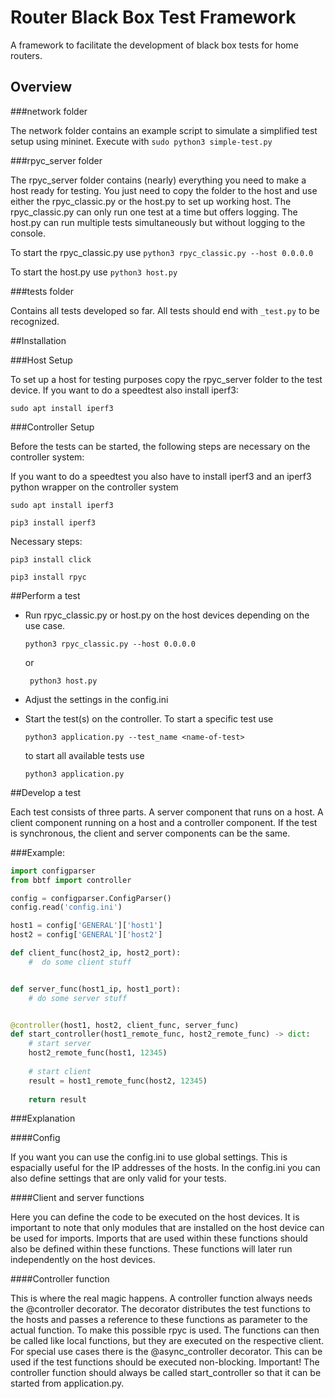 # Router Black Box Test Framework
A framework to facilitate the development of black box tests for home routers.

## Overview

###network folder

The network folder contains an example script to simulate a simplified test setup using mininet.
Execute with `sudo python3 simple-test.py`

###rpyc_server folder

The rpyc_server folder contains (nearly) everything you need to make a host ready for testing.
You just need to copy the folder to the host and use either the rpyc_classic.py or the host.py to set up working host.
The rpyc_classic.py can only run one test at a time but offers logging. The host.py can run multiple
tests simultaneously but without logging to the console.

To start the rpyc_classic.py use `python3 rpyc_classic.py --host 0.0.0.0`

To start the host.py use `python3 host.py`

###tests folder

Contains all tests developed so far. All tests should end with `_test.py` to be recognized.

##Installation

###Host Setup

To set up a host for testing purposes copy the rpyc_server folder to the test device.
If you want to do a speedtest also install iperf3:

`sudo apt install iperf3`

###Controller Setup

Before the tests can be started, the following steps are necessary on the controller system:

If you want to do a speedtest you also have to install iperf3 and an iperf3 python wrapper on the controller system 

`sudo apt install iperf3`

`pip3 install iperf3`

Necessary steps:

`pip3 install click`

`pip3 install rpyc`

##Perform a test

* Run rpyc_classic.py or host.py on the host devices depending on the use case.

    `python3 rpyc_classic.py --host 0.0.0.0`
    
    or

    ` python3 host.py`

* Adjust the settings in the config.ini
* Start the test(s) on the controller. To start a specific test use
    
    `python3 application.py --test_name <name-of-test>`
  
    to start all available tests use
    
    `python3 application.py`

##Develop a test

Each test consists of three parts. A server component that runs on a host. A client component running on a host
and a controller component. If the test is synchronous, the client and server components can be the same.

###Example:

```python
import configparser
from bbtf import controller

config = configparser.ConfigParser()
config.read('config.ini')

host1 = config['GENERAL']['host1']
host2 = config['GENERAL']['host2']

def client_func(host2_ip, host2_port):
    #  do some client stuff


def server_func(host1_ip, host1_port):
    # do some server stuff


@controller(host1, host2, client_func, server_func)
def start_controller(host1_remote_func, host2_remote_func) -> dict:
    # start server
    host2_remote_func(host1, 12345)
    
    # start client
    result = host1_remote_func(host2, 12345)
    
    return result
```

###Explanation

####Config

If you want you can use the config.ini to use global settings. This is espacially
useful for the IP addresses of the hosts. In the config.ini you can also define settings
that are only valid for your tests.

####Client and server functions

Here you can define the code to be executed on the host devices. It is important to note that
only modules that are installed on the host device can be used for imports. Imports that are 
used within these functions should also be defined within these functions. These functions
will later run independently on the host devices.

####Controller function

This is where the real magic happens. A controller function always needs the @controller
decorator. The decorator distributes the test functions to the hosts and passes a reference to these
functions as parameter to the actual function. To make this possible rpyc is used.
The functions can then be called like local functions, but they are executed on the respective 
client. For special use cases there is the @async_controller decorator. This can be used if the test
functions should be executed non-blocking. Important! The controller function should always
be called start_controller so that it can be started from application.py.


